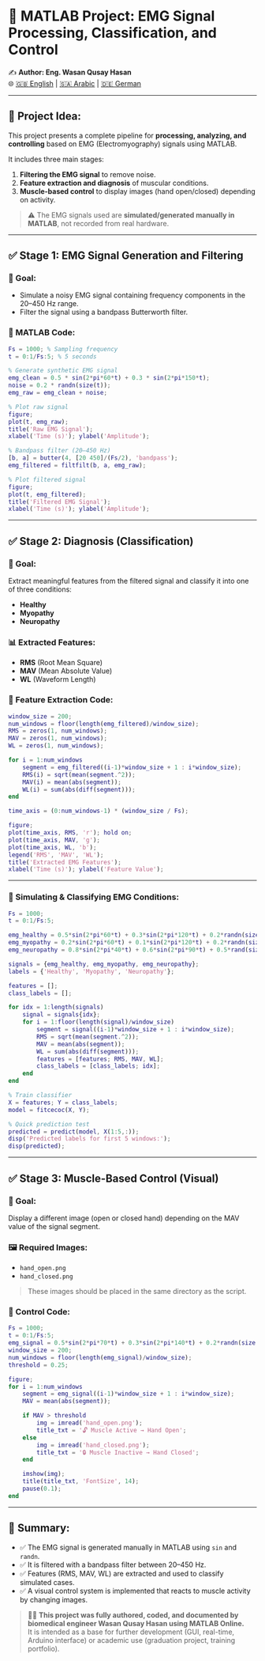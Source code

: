 # 📁 MATLAB Project: EMG Signal Processing, Classification, and Control

✍️ **Author: Eng. Wasan Qusay Hasan**  
🌐 [🇬🇧 English](README.md) | [🇸🇦 Arabic](README_AR.md) | [🇩🇪 German](README_DE.md)

---

## 🎯 Project Idea:

This project presents a complete pipeline for **processing, analyzing, and controlling** based on EMG (Electromyography) signals using MATLAB.

It includes three main stages:

1. **Filtering the EMG signal** to remove noise.  
2. **Feature extraction and diagnosis** of muscular conditions.  
3. **Muscle-based control** to display images (hand open/closed) depending on activity.

> ⚠️ The EMG signals used are **simulated/generated manually in MATLAB**, not recorded from real hardware.

---

## ✅ Stage 1: EMG Signal Generation and Filtering

### 🎯 Goal:

* Simulate a noisy EMG signal containing frequency components in the 20–450 Hz range.  
* Filter the signal using a bandpass Butterworth filter.

### 🔢 MATLAB Code:

```matlab
Fs = 1000; % Sampling frequency
t = 0:1/Fs:5; % 5 seconds

% Generate synthetic EMG signal
emg_clean = 0.5 * sin(2*pi*60*t) + 0.3 * sin(2*pi*150*t);
noise = 0.2 * randn(size(t));
emg_raw = emg_clean + noise;

% Plot raw signal
figure;
plot(t, emg_raw);
title('Raw EMG Signal');
xlabel('Time (s)'); ylabel('Amplitude');

% Bandpass filter (20–450 Hz)
[b, a] = butter(4, [20 450]/(Fs/2), 'bandpass');
emg_filtered = filtfilt(b, a, emg_raw);

% Plot filtered signal
figure;
plot(t, emg_filtered);
title('Filtered EMG Signal');
xlabel('Time (s)'); ylabel('Amplitude');
```

---

## ✅ Stage 2: Diagnosis (Classification)

### 🎯 Goal:

Extract meaningful features from the filtered signal and classify it into one of three conditions:

- **Healthy**  
- **Myopathy**  
- **Neuropathy**

### 📊 Extracted Features:

- **RMS** (Root Mean Square)  
- **MAV** (Mean Absolute Value)  
- **WL** (Waveform Length)

### 🔢 Feature Extraction Code:

```matlab
window_size = 200;
num_windows = floor(length(emg_filtered)/window_size);
RMS = zeros(1, num_windows);
MAV = zeros(1, num_windows);
WL = zeros(1, num_windows);

for i = 1:num_windows
    segment = emg_filtered((i-1)*window_size + 1 : i*window_size);
    RMS(i) = sqrt(mean(segment.^2));
    MAV(i) = mean(abs(segment));
    WL(i) = sum(abs(diff(segment)));
end

time_axis = (0:num_windows-1) * (window_size / Fs);

figure;
plot(time_axis, RMS, 'r'); hold on;
plot(time_axis, MAV, 'g');
plot(time_axis, WL, 'b');
legend('RMS', 'MAV', 'WL');
title('Extracted EMG Features');
xlabel('Time (s)'); ylabel('Feature Value');
```

---

### 🔢 Simulating & Classifying EMG Conditions:

```matlab
Fs = 1000;
t = 0:1/Fs:5;

emg_healthy = 0.5*sin(2*pi*60*t) + 0.3*sin(2*pi*120*t) + 0.2*randn(size(t));
emg_myopathy = 0.2*sin(2*pi*60*t) + 0.1*sin(2*pi*120*t) + 0.2*randn(size(t));
emg_neuropathy = 0.8*sin(2*pi*40*t) + 0.6*sin(2*pi*90*t) + 0.5*rand(size(t));

signals = {emg_healthy, emg_myopathy, emg_neuropathy};
labels = {'Healthy', 'Myopathy', 'Neuropathy'};

features = [];
class_labels = [];

for idx = 1:length(signals)
    signal = signals{idx};
    for i = 1:floor(length(signal)/window_size)
        segment = signal((i-1)*window_size + 1 : i*window_size);
        RMS = sqrt(mean(segment.^2));
        MAV = mean(abs(segment));
        WL = sum(abs(diff(segment)));
        features = [features; RMS, MAV, WL];
        class_labels = [class_labels; idx];
    end
end

% Train classifier
X = features; Y = class_labels;
model = fitcecoc(X, Y);

% Quick prediction test
predicted = predict(model, X(1:5,:));
disp('Predicted labels for first 5 windows:');
disp(predicted);
```

---

## ✅ Stage 3: Muscle-Based Control (Visual)

### 🎯 Goal:

Display a different image (open or closed hand) depending on the MAV value of the signal segment.

### 🖼️ Required Images:

- `hand_open.png`  
- `hand_closed.png`  

> These images should be placed in the same directory as the script.

### 🔢 Control Code:

```matlab
Fs = 1000;
t = 0:1/Fs:5;
emg_signal = 0.5*sin(2*pi*70*t) + 0.3*sin(2*pi*140*t) + 0.2*randn(size(t));
window_size = 200;
num_windows = floor(length(emg_signal)/window_size);
threshold = 0.25;

figure;
for i = 1:num_windows
    segment = emg_signal((i-1)*window_size + 1 : i*window_size);
    MAV = mean(abs(segment));

    if MAV > threshold
        img = imread('hand_open.png');
        title_txt = '🔓 Muscle Active → Hand Open';
    else
        img = imread('hand_closed.png');
        title_txt = '🔒 Muscle Inactive → Hand Closed';
    end

    imshow(img);
    title(title_txt, 'FontSize', 14);
    pause(0.1);
end
```

---

## 🧾 Summary:

- ✅ The EMG signal is generated manually in MATLAB using `sin` and `randn`.  
- ✅ It is filtered with a bandpass filter between 20–450 Hz.  
- ✅ Features (RMS, MAV, WL) are extracted and used to classify simulated cases.  
- ✅ A visual control system is implemented that reacts to muscle activity by changing images.

> 👩‍🔬 **This project was fully authored, coded, and documented by biomedical engineer Wasan Qusay Hasan using MATLAB Online.**  
> It is intended as a base for further development (GUI, real-time, Arduino interface) or academic use (graduation project, training portfolio).
